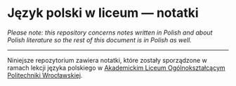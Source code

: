# Język polski w liceum — notatki

*Please note: this repository concerns notes written in Polish and about Polish literature so the rest of this document is in Polish as well.*

---

Niniejsze repozytorium zawiera notatki, które zostały sporządzone w ramach lekcji języka polskiego w [Akademickim Liceum Ogólnokształcącym Politechniki Wrocławskiej](https://liceum.pwr.edu.pl/).
